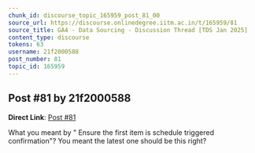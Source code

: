 ```yaml
---
chunk_id: discourse_topic_165959_post_81_00
source_url: https://discourse.onlinedegree.iitm.ac.in/t/165959/81
source_title: GA4 - Data Sourcing - Discussion Thread [TDS Jan 2025]
content_type: discourse
tokens: 63
username: 21f2000588
post_number: 81
topic_id: 165959
---
```


## Post #81 by 21f2000588

**Direct Link**: [Post #81](https://discourse.onlinedegree.iitm.ac.in/t/165959/81)

What you meant by " Ensure the first item is schedule triggered confirmation"? You meant the latest one should be this right?
